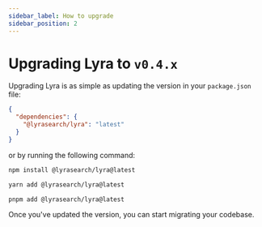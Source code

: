 ```yaml
---
sidebar_label: How to upgrade
sidebar_position: 2
---
```


# Upgrading Lyra to `v0.4.x`

Upgrading Lyra is as simple as updating the version in your `package.json` file:

```json
{
  "dependencies": {
    "@lyrasearch/lyra": "latest"
  }
}
```

or by running the following command:

```bash
npm install @lyrasearch/lyra@latest
```

```bash
yarn add @lyrasearch/lyra@latest
```

```bash
pnpm add @lyrasearch/lyra@latest
```

Once you've updated the version, you can start migrating your codebase.
